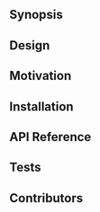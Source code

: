 ## Synopsis


## Design

## Motivation

## Installation

## API Reference

## Tests

## Contributors
